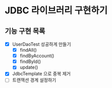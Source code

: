 # JDBC 라이브러리 구현하기

## 기능 구현 목록
- [x] UserDaoTest 성공하게 만들기
  - [x] findAll()
  - [x] findByAccount()
  - [x] findById()
  - [x] update()
- [x] JdbcTemplate 으로 중복 제거
- [ ] 트랜잭션 경계 설정하기
